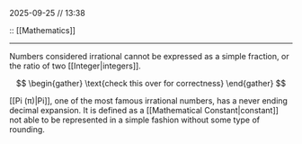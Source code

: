 2025-09-25 // 13:38

:: [[Mathematics]]

---

Numbers considered irrational cannot be expressed as a simple fraction, or the ratio of two [[Integer|integers]]. 

$$
\begin{gather}
\text{check this over for correctness}
\end{gather}
$$

[[Pi (π)|Pi]], one of the most famous irrational numbers, has a never ending decimal expansion. It is defined as a [[Mathematical Constant|constant]] not able to be represented in a simple fashion without some type of rounding.

